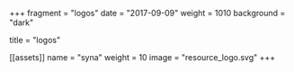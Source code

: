 +++
fragment = "logos"
date = "2017-09-09"
weight = 1010
background = "dark"

title = "logos"

[[assets]]
  name = "syna"
  weight = 10
  image = "resource_logo.svg"
+++
